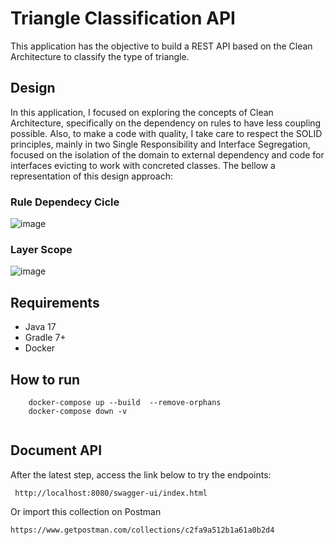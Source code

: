 # Triangle Classification API
This application has the objective to build a REST API based on the Clean Architecture to classify the type of triangle. 

## Design
In this application, I focused on exploring the concepts of Clean Architecture, specifically on the dependency on rules to have less coupling possible. 
Also, to make a code with quality, I take care to respect the SOLID principles, mainly in two Single Responsibility and Interface Segregation, 
focused on the isolation of the domain to external dependency and code for interfaces evicting to work with concreted classes.
The bellow a representation of this design approach:

### Rule Dependecy Cicle
![image](https://user-images.githubusercontent.com/31043997/160742500-9b0fb2f9-1f32-46fd-b324-2e77b7ab212c.png)

### Layer Scope
![image](https://user-images.githubusercontent.com/31043997/160742733-05c2b443-7d2b-4dbc-97cd-9b270049dbaf.png)


## Requirements
- Java 17
- Gradle 7+
- Docker

## How to run
```
    docker-compose up --build  --remove-orphans
    docker-compose down -v
    
```

## Document API
After the latest step, access the link below to try the endpoints:

```
 http://localhost:8080/swagger-ui/index.html

```
Or import this collection on Postman
```
https://www.getpostman.com/collections/c2fa9a512b1a61a0b2d4
```
